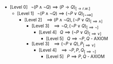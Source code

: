 - [Level 0] $\;\; \neg (P \land  \neg Q) \implies (P \to  Q) _{[\to r.w.]}$
  - [Level 1] $\;\; \neg (P \land  \neg Q) \implies (\neg P \lor  Q) _{[\neg \implies]}$
    - [Level 2] $\;\;  \implies (P \land  \neg Q), (\neg P \lor  Q) _{[\implies \land]}$
      - [Level 3] $\;\;  \implies \neg Q, (\neg P \lor  Q) _{[\implies \neg]}$
        - [Level 4] $\;\; Q \implies (\neg P \lor  Q) _{[\implies \lor]}$
          - [Level 5] $\;\; Q \implies \neg P, Q$ - AXIOM
      - [Level 3] $\;\;  \implies (\neg P \lor  Q), P _{[\implies \lor]}$
        - [Level 4] $\;\;  \implies \neg P, P, Q _{[\implies \neg]}$
          - [Level 5] $\;\; P \implies P, Q$ - AXIOM
